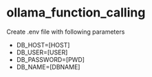 # ollama_function_calling

Create .env file with following parameters
* DB_HOST=[HOST]
* DB_USER=[USER]
* DB_PASSWORD=[PWD]
* DB_NAME=[DBNAME]
